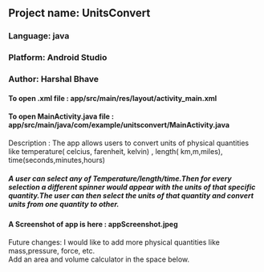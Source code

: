 <h2>Project name: UnitsConvert</h2>
<h3>Language: java</h3>
<h3>Platform: Android Studio</h3>
<h3>Author: Harshal Bhave</h3>
<h4>To open .xml file : app/src/main/res/layout/activity_main.xml</h4>
<h4>To open MainActivity.java file : app/src/main/java/com/example/unitsconvert/MainActivity.java</h4>

Description : The app allows users to convert units of physical quantities like temperature( celcius, farenheit, kelvin) , length( km,m,miles), time(seconds,minutes,hours)<br>
<h5>A user can select any of Temperature/length/time.Then for every selection a different spinner would appear with the units of that specific quantity.The user can then select the units of that quantity and convert units from one quantity to other.</h5>
<h4>A Screenshot of app is here : appScreenshot.jpeg</h4> 

Future changes: I would like to add more physical quantities like mass,pressure, force, etc. <br>
                Add an area and volume calculator in the space below.
      

